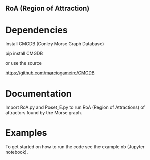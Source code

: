 ## RoA (Region of Attraction)


# Dependencies
Install CMGDB (Conley Morse Graph Database)

pip install CMGDB

or use the source

https://github.com/marciogameiro/CMGDB

# Documentation

Import RoA.py and Poset_E.py to run RoA (Region of Attractions) of attractors found by the Morse graph.

# Examples

To get started on how to run the code see the example.nb (Jupyter notebook).
